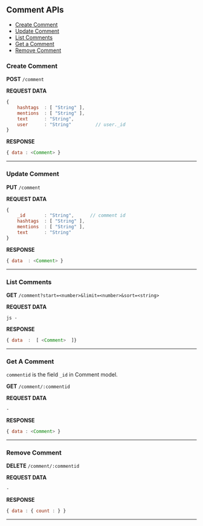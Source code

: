 ## Comment APIs

* [Create Comment](#create-comment)
* [Update Comment](#update-comment)
* [List Comments](#list-comments)
* [Get a Comment](#get-a-comment)
* [Remove Comment](#remove-comment)


### Create Comment

**POST** ``` /comment ```
 
**REQUEST DATA** 

```js
{
    hashtags  : [ "String" ],
    mentions  : [ "String" ],
    text      : "String",
    user      : "String"         // user._id
}
 ```
 
**RESPONSE** 

```js
{ data : <Comment> }
```
 
----


### Update Comment

**PUT** ```/comment```

**REQUEST DATA** 

```js
{
    _id       : "String",      // comment id
    hashtags  : [ "String" ],
    mentions  : [ "String" ],
    text      : "String"
}
 ```
 

**RESPONSE**

```js
{ data  : <Comment> }
```

---- 

### List Comments


**GET** ```/comment?start=<number>&limit=<number>&sort=<string>```

**REQUEST DATA** 

```js - ```
 

**RESPONSE**

```js
{ data  :  [ <Comment>  ]}
```

----

### Get A Comment

`commentid` is the field `_id` in Comment model.

**GET** ```/comment/:commentid```

**REQUEST DATA**

```-```

**RESPONSE**

```js
{ data : <Comment> }
```

----


### Remove Comment

**DELETE** ```/comment/:commentid```

**REQUEST DATA**

```-```

**RESPONSE**

```js
{ data : { count : } }
```

----

